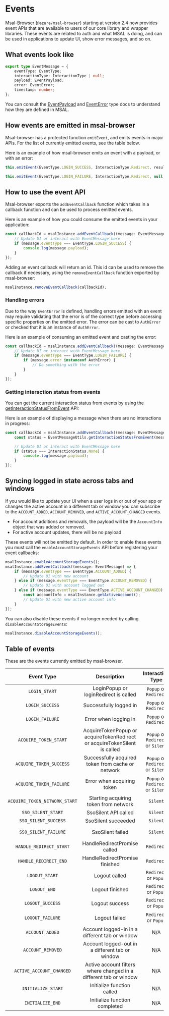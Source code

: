 # Events

Msal-Browser (`@azure/msal-browser`) starting at version 2.4 now provides event APIs that are available to users of our core library and wrapper libraries. These events are related to auth and what MSAL is doing, and can be used in applications to update UI, show error messages, and so on.

## What events look like

```typescript
export type EventMessage = {
    eventType: EventType;
    interactionType: InteractionType | null;
    payload: EventPayload;
    error: EventError;
    timestamp: number;
};
```

You can consult the [EventPayload](https://azuread.github.io/microsoft-authentication-library-for-js/ref/types/_azure_msal_browser.EventPayload.html) and [EventError](https://azuread.github.io/microsoft-authentication-library-for-js/ref/types/_azure_msal_browser.EventError.html) type docs to understand how they are defined in MSAL.

## How events are emitted in msal-browser

Msal-browser has a protected function `emitEvent`, and emits events in major APIs. For the list of currently emitted events, see the table below.

Here is an example of how msal-browser emits an event with a payload, or with an error:

```javascript
this.emitEvent(EventType.LOGIN_SUCCESS, InteractionType.Redirect, result);

this.emitEvent(EventType.LOGIN_FAILURE, InteractionType.Redirect, null, e);
```

## How to use the event API

Msal-browser exports the `addEventCallback` function which takes in a callback function and can be used to process emitted events.

Here is an example of how you could consume the emitted events in your application:

```javascript
const callbackId = msalInstance.addEventCallback((message: EventMessage) => {
    // Update UI or interact with EventMessage here
    if (message.eventType === EventType.LOGIN_SUCCESS) {
        console.log(message.payload);
    }
});
```

Adding an event callback will return an id. This id can be used to remove the callback if necessary, using the `removeEventCallback` function exported by msal-browser:

```javascript
msalInstance.removeEventCallback(callbackId);
```

### Handling errors

Due to the way `EventError` is defined, handling errors emitted with an event may require validating that the error is of the correct type before accessing specific properties on the emitted error. The error can be cast to `AuthError` or checked that it is an instance of `AuthError`.

Here is an example of consuming an emitted event and casting the error:

```javascript
const callbackId = msalInstance.addEventCallback((message: EventMessage) => {
    // Update UI or interact with EventMessage here
    if (message.eventType === EventType.LOGIN_FAILURE) {
        if (message.error instanceof AuthError) {
            // Do something with the error
        }
    }
});
```

### Getting interaction status from events

You can get the current interaction status from events by using the [getInteractionStatusFromEvent](https://azuread.github.io/microsoft-authentication-library-for-js/ref/classes/_azure_msal_browser.eventmessageutils.html#getinteractionstatusfromevent) API:

Here is an example of displaying a message when there are no interactions in progress:

```javascript
const callbackId = msalInstance.addEventCallback((message: EventMessage) => {
    const status = EventMessageUtils.getInteractionStatusFromEvent(message);

    // Update UI or interact with EventMessage here
    if (status === InteractionStatus.None) {
        console.log(message.payload);
    }
});
```

## Syncing logged in state across tabs and windows

If you would like to update your UI when a user logs in or out of your app or changes the active account in a different tab or window you can subscribe to the `ACCOUNT_ADDED`, `ACCOUNT_REMOVED`, and `ACTIVE_ACCOUNT_CHANGED` events.

-   For account additions and removals, the payload will be the `AccountInfo` object that was added or removed.
-   For active account updates, there will be no payload

These events will not be emitted by default. In order to enable these events you must call the `enableAccountStorageEvents` API before registering your event callbacks:

```javascript
msalInstance.enableAccountStorageEvents();
msalInstance.addEventCallback((message: EventMessage) => {
    if (message.eventType === EventType.ACCOUNT_ADDED) {
        // Update UI with new account
    } else if (message.eventType === EventType.ACCOUNT_REMOVED) {
        // Update UI with account logged out
    } else if (message.eventType === EventType.ACTIVE_ACCOUNT_CHANGED) {
        const accountInfo = msalInstance.getActiveAccount();
        // Update UI with new active account info
    }
});
```

You can also disable these events if no longer needed by calling `disableAccountStorageEvents`:

```javascript
msalInstance.disableAccountStorageEvents();
```

## Table of events

These are the events currently emitted by msal-browser.

|          Event Type           |                                Description                                |         Interaction Type          |                                                                                                                                                                                                          Payload                                                                                                                                                                                                          |                                                                 Error                                                                 |
| :---------------------------: | :-----------------------------------------------------------------------: | :-------------------------------: | :-----------------------------------------------------------------------------------------------------------------------------------------------------------------------------------------------------------------------------------------------------------------------------------------------------------------------------------------------------------------------------------------------------------------------: | :-----------------------------------------------------------------------------------------------------------------------------------: |
|         `LOGIN_START`         |                   LoginPopup or loginRedirect is called                   |       `Popup` or `Redirect`       |                                                                     [PopupRequest](https://azuread.github.io/microsoft-authentication-library-for-js/ref/modules/_azure_msal_browser.html#popuprequest) or [RedirectRequest](https://azuread.github.io/microsoft-authentication-library-for-js/ref/modules/_azure_msal_browser.html#redirectrequest)                                                                      |                                                                                                                                       |
|        `LOGIN_SUCCESS`        |                          Successfully logged in                           |       `Popup` or `Redirect`       |                                                                                                                                    [AuthenticationResult](https://azuread.github.io/microsoft-authentication-library-for-js/ref/modules/_azure_msal_common.html#authenticationresult)                                                                                                                                     |                                                                                                                                       |
|        `LOGIN_FAILURE`        |                           Error when logging in                           |       `Popup` or `Redirect`       |                                                                                                                                                                                                                                                                                                                                                                                                                           | [AuthError](https://azuread.github.io/microsoft-authentication-library-for-js/ref/classes/_azure_msal_common.autherror.html) or Error |
|     `ACQUIRE_TOKEN_START`     | AcquireTokenPopup or acquireTokenRedirect or acquireTokenSilent is called | `Popup` or `Redirect` or `Silent` | [PopupRequest](https://azuread.github.io/microsoft-authentication-library-for-js/ref/modules/_azure_msal_browser.html#popuprequest) or [RedirectRequest](https://azuread.github.io/microsoft-authentication-library-for-js/ref/modules/_azure_msal_browser.html#redirectrequest) or [SilentRequest](https://azuread.github.io/microsoft-authentication-library-for-js/ref/modules/_azure_msal_browser.html#silentrequest) |                                                                                                                                       |
|    `ACQUIRE_TOKEN_SUCCESS`    |             Successfully acquired token from cache or network             | `Popup` or `Redirect` or `Silent` |                                                                                                                                    [AuthenticationResult](https://azuread.github.io/microsoft-authentication-library-for-js/ref/modules/_azure_msal_common.html#authenticationresult)                                                                                                                                     |                                                                                                                                       |
|    `ACQUIRE_TOKEN_FAILURE`    |                        Error when acquiring token                         | `Popup` or `Redirect` or `Silent` |                                                                                                                                                                                                                                                                                                                                                                                                                           | [AuthError](https://azuread.github.io/microsoft-authentication-library-for-js/ref/classes/_azure_msal_common.autherror.html) or Error |
| `ACQUIRE_TOKEN_NETWORK_START` |                   Starting acquiring token from network                   |             `Silent`              |                                                                                                                                                                                                                                                                                                                                                                                                                           |                                                                                                                                       |
|      `SSO_SILENT_START`       |                           SsoSilent API called                            |             `Silent`              |                                                                                                                                        [SsoSilentRequest](https://azuread.github.io/microsoft-authentication-library-for-js/ref/modules/_azure_msal_browser.html#ssosilentrequest)                                                                                                                                        |                                                                                                                                       |
|     `SSO_SILENT_SUCCESS`      |                            SsoSilent succeeded                            |             `Silent`              |                                                                                                                                    [AuthenticationResult](https://azuread.github.io/microsoft-authentication-library-for-js/ref/modules/_azure_msal_common.html#authenticationresult)                                                                                                                                     |                                                                                                                                       |
|     `SSO_SILENT_FAILURE`      |                             SsoSilent failed                              |             `Silent`              |                                                                                                                                                                                                                                                                                                                                                                                                                           | [AuthError](https://azuread.github.io/microsoft-authentication-library-for-js/ref/classes/_azure_msal_common.autherror.html) or Error |
|    `HANDLE_REDIRECT_START`    |                       HandleRedirectPromise called                        |            `Redirect`             |                                                                                                                                                                                                                                                                                                                                                                                                                           |                                                                                                                                       |
|     `HANDLE_REDIRECT_END`     |                      HandleRedirectPromise finished                       |            `Redirect`             |                                                                                                                                                                                                                                                                                                                                                                                                                           |                                                                                                                                       |
|        `LOGOUT_START`         |                               Logout called                               |       `Redirect` or `Popup`       |                                                         [EndSessionRequest](https://azuread.github.io/microsoft-authentication-library-for-js/ref/modules/_azure_msal_browser.html#endsessionrequest) or [EndSessionPopupRequest](https://azuread.github.io/microsoft-authentication-library-for-js/ref/modules/_azure_msal_browser.html#endsessionpopuprequest)                                                          |                                                                                                                                       |
|         `LOGOUT_END`          |                              Logout finished                              |       `Redirect` or `Popup`       |                                                                                                                                                                                                                                                                                                                                                                                                                           |                                                                                                                                       |
|       `LOGOUT_SUCCESS`        |                              Logout success                               |       `Redirect` or `Popup`       |                                                         [EndSessionRequest](https://azuread.github.io/microsoft-authentication-library-for-js/ref/modules/_azure_msal_browser.html#endsessionrequest) or [EndSessionPopupRequest](https://azuread.github.io/microsoft-authentication-library-for-js/ref/modules/_azure_msal_browser.html#endsessionpopuprequest)                                                          |                                                                                                                                       |
|       `LOGOUT_FAILURE`        |                               Logout failed                               |       `Redirect` or `Popup`       |                                                                                                                                                                                                                                                                                                                                                                                                                           | [AuthError](https://azuread.github.io/microsoft-authentication-library-for-js/ref/classes/_azure_msal_common.autherror.html) or Error |
|        `ACCOUNT_ADDED`        |              Account logged-in in a different tab or window               |                N/A                |                                                                                                                                              [AccountInfo](https://azuread.github.io/microsoft-authentication-library-for-js/ref/types/_azure_msal_common.AccountInfo.html)                                                                                                                                               |                                                                  N/A                                                                  |
|       `ACCOUNT_REMOVED`       |              Account logged-out in a different tab or window              |                N/A                |                                                                                                                                              [AccountInfo](https://azuread.github.io/microsoft-authentication-library-for-js/ref/types/_azure_msal_common.AccountInfo.html)                                                                                                                                               |                                                                  N/A                                                                  |
|   `ACTIVE_ACCOUNT_CHANGED`    |     Active account filters where changed in a different tab or window     |                N/A                |                                                                                                                                                                                                            N/A                                                                                                                                                                                                            |                                                                  NA                                                                   |
|      `INITIALIZE_START`       |                        Initialize function called                         |                N/A                |                                                                                                                                                                                                            N/A                                                                                                                                                                                                            |                                                                  N/A                                                                  |
|       `INITIALIZE_END`        |                       Initialize function completed                       |                N/A                |                                                                                                                                                                                                            N/A                                                                                                                                                                                                            |                                                                  N/A                                                                  |
